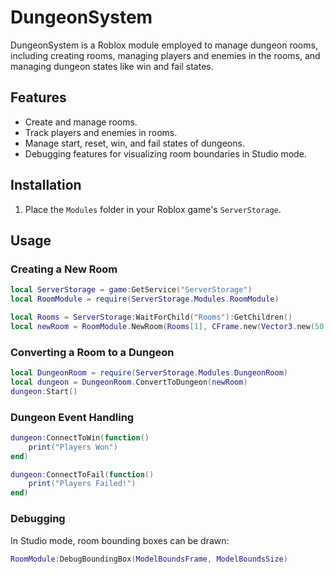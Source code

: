 # DungeonSystem

DungeonSystem is a Roblox module employed to manage dungeon rooms, including creating rooms, managing players and enemies in the rooms, and managing dungeon states like win and fail states.

## Features

- Create and manage rooms.
- Track players and enemies in rooms.
- Manage start, reset, win, and fail states of dungeons.
- Debugging features for visualizing room boundaries in Studio mode.

## Installation

1. Place the `Modules` folder in your Roblox game's `ServerStorage`.

## Usage

### Creating a New Room

```lua
local ServerStorage = game:GetService("ServerStorage")
local RoomModule = require(ServerStorage.Modules.RoomModule)

local Rooms = ServerStorage:WaitForChild("Rooms"):GetChildren()
local newRoom = RoomModule.NewRoom(Rooms[1], CFrame.new(Vector3.new(50, 0.5, 10)), "RoomName", workspace.Folder)
```

### Converting a Room to a Dungeon

```lua
local DungeonRoom = require(ServerStorage.Modules.DungeonRoom)
local dungeon = DungeonRoom.ConvertToDungeon(newRoom)
dungeon:Start()
```

### Dungeon Event Handling

```lua
dungeon:ConnectToWin(function()
    print("Players Won")
end)

dungeon:ConnectToFail(function()
    print("Players Failed!")
end)
```

### Debugging

In Studio mode, room bounding boxes can be drawn:

```lua
RoomModule:DebugBoundingBox(ModelBoundsFrame, ModelBoundsSize)
```
